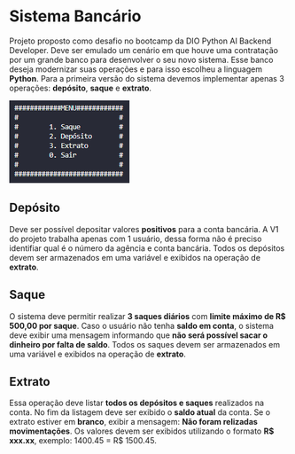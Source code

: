 # Sistema Bancário

Projeto proposto como desafio no bootcamp da DIO Python AI Backend Developer. Deve ser emulado um cenário em que houve uma contratação por um grande banco para desenvolver o seu novo sistema. Esse banco deseja modernizar suas operações e para isso escolheu a linguagem **Python**. Para a primeira versão do sistema devemos implementar apenas 3 operações: **depósito**, **saque** e **extrato**.

![Menu](/imagens/Captura%20de%20tela%202024-05-01%20171730.png)

## Depósito

Deve ser possível depositar valores **positivos** para a conta bancária. A V1 do projeto trabalha apenas com 1 usuário, dessa forma não é preciso identifiar qual é o número da agência e conta bancária. Todos os depósitos devem ser armazenados em uma variável e exibidos na operação de **extrato**.

## Saque

O sistema deve permitir realizar **3 saques diários** com **limite máximo de R$ 500,00 por saque**. Caso o usuário não tenha **saldo em conta**, o sistema deve exibir uma mensagem informando que **não será possível sacar o dinheiro por falta de saldo**. Todos os saques devem ser armazenados em uma variável e exibidos na operação de **extrato**.

## Extrato

Essa operação deve listar **todos os depósitos e saques** realizados na conta. No fim da listagem deve ser exibido o **saldo atual** da conta. Se o extrato estiver em **branco**, exibir a mensagem: **Não foram relizadas movimentações**. Os valores devem ser exibidos utilizando o formato **R$ xxx.xx**, exemplo: 1400.45 = R$ 1500.45.